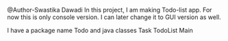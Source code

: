 @Author-Swastika Dawadi
In this project, I am making Todo-list app. For now this is only console version. I can later change it to GUI
version as well. 

I have a package name Todo and java classes 
Task
TodoList
Main